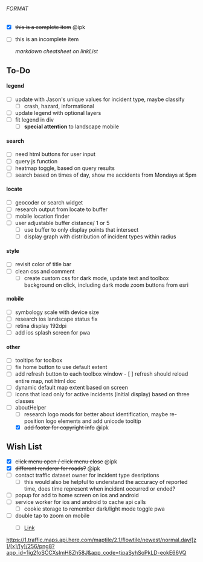 ###### FORMAT

-   [x] ~~this is a complete item~~ @ipk
-   [ ] this is an incomplete item

    *markdown cheatsheet on linkList*

## To-Do

#### legend

-   [ ] update with Jason's unique values for incident type, maybe classify
    -   [ ] crash, hazard, informational
-   [ ] update legend with optional layers
-   [ ] fit legend in div
    -   [ ] **special attention** to landscape mobile

#### search

-   [ ] need html buttons for user input
-   [ ] query js function
-   [ ] heatmap toggle, based on query results
-   [ ] search based on times of day, show me accidents from Mondays at 5pm

#### locate

-   [ ] geocoder or search widget
-   [ ] research output from locate to buffer
-   [ ] mobile location finder
-   [ ] user adjustable buffer distance/ 1 or 5
  - [ ] use buffer to only display points that intersect
  - [ ] display graph with distribution of incident types within radius

#### style

-   [ ] revisit color of title bar
-   [ ] clean css and comment
  - [ ] create custom css for dark mode, update text and toolbox background on click, including dark mode zoom buttons from esri

#### mobile

-   [ ] symbology scale with device size
-   [ ] research ios landscape status fix
-   [ ] retina display 192dpi
-   [ ] add ios splash screen for pwa

#### other

-   [ ] tooltips for toolbox
- [ ] fix home button to use default extent
-   [ ] add refresh button to each toolbox window
      - [ ] refresh should reload entire map, not html doc
-   [ ] dynamic default map extent based on screen
-   [ ] icons that load only for active incidents (initial display) based on three classes
-   [ ] aboutHelper
    -   [ ] research logo mods for better         about identification, maybe re-position logo elements and add unicode tooltip
  - [x] ~~add footer for copyright info~~ @ipk

## Wish List

-   [x] ~~click menu open / click menu close~~ @ipk
-   [x] ~~different renderer for roads?~~ @ipk
-   [ ] contact traffic dataset owner for incident type desriptions
    -   [ ] this would also be helpful to understand the accuracy of reported time, does time represent when incident occurred or ended?
-   [ ] popup for add to home screen on ios and android
-   [ ] service worker for ios and android to cache api calls
  - [ ] cookie storage to remember dark/light mode toggle pwa
-   [ ] double tap to zoom on mobile
    -   [ ] [Link](https://gis.stackexchange.com/questions/102380/double-tap-on-the-map-not-work-in-the-chrome-of-nexus-7)



https://1.traffic.maps.api.here.com/maptile/2.1/flowtile/newest/normal.day/[z]/[x]/[y]/256/png8?app_id=1ig2foSCCXslmH8Zh58J&app_code=tjpaSyhSoPkLD-eokE66VQ
